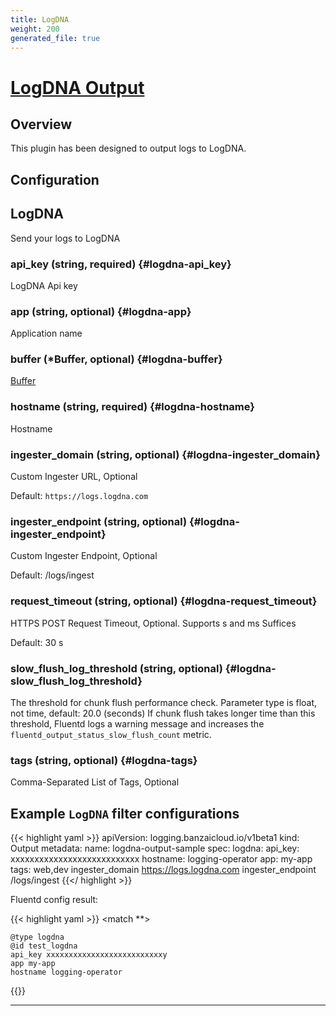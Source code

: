 ```yaml
---
title: LogDNA
weight: 200
generated_file: true
---
```


# [LogDNA Output](https://github.com/logdna/fluent-plugin-logdna)
## Overview
 This plugin has been designed to output logs to LogDNA.

## Configuration
## LogDNA

Send your logs to LogDNA

### api_key (string, required) {#logdna-api_key}

LogDNA Api key 


### app (string, optional) {#logdna-app}

Application name 


### buffer (*Buffer, optional) {#logdna-buffer}

[Buffer](../buffer/) 


### hostname (string, required) {#logdna-hostname}

Hostname 


### ingester_domain (string, optional) {#logdna-ingester_domain}

Custom Ingester URL, Optional  

Default:  `https://logs.logdna.com`

### ingester_endpoint (string, optional) {#logdna-ingester_endpoint}

Custom Ingester Endpoint, Optional  

Default:  /logs/ingest

### request_timeout (string, optional) {#logdna-request_timeout}

HTTPS POST Request Timeout, Optional. Supports s and ms Suffices  

Default:  30 s

### slow_flush_log_threshold (string, optional) {#logdna-slow_flush_log_threshold}

The threshold for chunk flush performance check. Parameter type is float, not time, default: 20.0 (seconds) If chunk flush takes longer time than this threshold, Fluentd logs a warning message and increases the `fluentd_output_status_slow_flush_count` metric. 


### tags (string, optional) {#logdna-tags}

Comma-Separated List of Tags, Optional 



## Example `LogDNA` filter configurations

{{< highlight yaml >}}
apiVersion: logging.banzaicloud.io/v1beta1
kind: Output
metadata:
  name: logdna-output-sample
spec:
  logdna:
    api_key: xxxxxxxxxxxxxxxxxxxxxxxxxxx
    hostname: logging-operator
    app: my-app
    tags: web,dev
    ingester_domain https://logs.logdna.com
    ingester_endpoint /logs/ingest
{{</ highlight >}}

Fluentd config result:

{{< highlight yaml >}}
<match **>

	@type logdna
	@id test_logdna
	api_key xxxxxxxxxxxxxxxxxxxxxxxxxxy
	app my-app
	hostname logging-operator

</match>
{{</ highlight >}}


---
